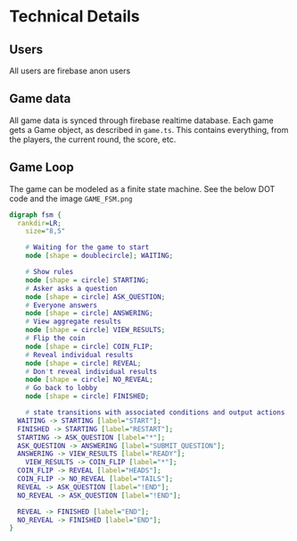 # Technical Details

## Users
All users are firebase anon users

## Game data
All game data is synced through firebase realtime database. Each game gets a Game object, as described in `game.ts`. This contains everything, from the players, the current round, the score, etc.

## Game Loop
The game can be modeled as a finite state machine. See the below DOT code and the image `GAME_FSM.png`

```dot
digraph fsm {
  rankdir=LR;
	size="8,5"

	# Waiting for the game to start
	node [shape = doublecircle]; WAITING;

	# Show rules
	node [shape = circle] STARTING;
	# Asker asks a question
	node [shape = circle] ASK_QUESTION;
	# Everyone answers
	node [shape = circle] ANSWERING;
	# View aggregate results
	node [shape = circle] VIEW_RESULTS;
	# Flip the coin
	node [shape = circle] COIN_FLIP;
	# Reveal individual results
	node [shape = circle] REVEAL;
	# Don't reveal individual results
	node [shape = circle] NO_REVEAL;
	# Go back to lobby
	node [shape = circle] FINISHED;

	# state transitions with associated conditions and output actions
  WAITING -> STARTING [label="START"];
  FINISHED -> STARTING [label="RESTART"];
  STARTING -> ASK_QUESTION [label="*"];
  ASK_QUESTION -> ANSWERING [label="SUBMIT_QUESTION"];
  ANSWERING -> VIEW_RESULTS [label="READY"];
	VIEW_RESULTS -> COIN_FLIP [label="*"];
  COIN_FLIP -> REVEAL [label="HEADS"];
  COIN_FLIP -> NO_REVEAL [label="TAILS"];
  REVEAL -> ASK_QUESTION [label="!END"];
  NO_REVEAL -> ASK_QUESTION [label="!END"];

  REVEAL -> FINISHED [label="END"];
  NO_REVEAL -> FINISHED [label="END"];
}
```

